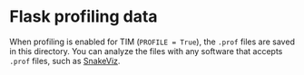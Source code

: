 # Flask profiling data

When profiling is enabled for TIM (`PROFILE = True`), the `.prof` files are saved in this directory.
You can analyze the files with any software that accepts `.prof` files, such as
[SnakeViz](https://jiffyclub.github.io/snakeviz/).
